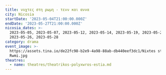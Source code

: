 ```yaml
---
title: νυχτες στη ρωμη - τενν και αννα
city: Nicosia
startDate: '2023-05-04T21:00:00.000Z'
endDate: '2023-05-27T21:00:00.000Z'
nicosia_dates: >-
  2023-05-05, 2023-05-07, 2023-05-12, 2023-05-14, 2023-05-19, 2023-05-21,
  2023-05-26, 2023-05-28
category: drama
event_image: >-
  https://assets.tina.io/de22fc98-b2e9-4a98-88ab-db440eef3dc1/Nixtes sti
  Rwmi.jpg
theatres:
  - name: theatres/theatrikos-polyxwros-estia.md
---
```



